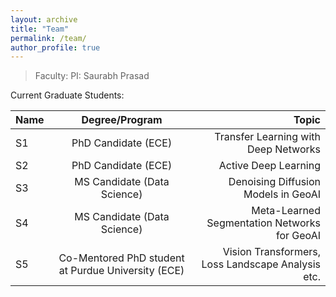 ```yaml
---
layout: archive
title: "Team"
permalink: /team/
author_profile: true
---
```


> Faculty:
> PI: Saurabh Prasad

Current Graduate Students:


| Name       | Degree/Program           | Topic  |
| ------------- |:-------------:| -----:|
| S1      | PhD Candidate (ECE) | Transfer Learning with Deep Networks |
| S2      | PhD Candidate (ECE) |   Active Deep Learning |
| S3      | MS Candidate (Data Science)  |  Denoising Diffusion Models in GeoAI |
| S4      | MS Candidate (Data Science)  |  Meta-Learned Segmentation Networks for GeoAI |
| S5      | Co-Mentored PhD student at Purdue University (ECE)  |  Vision Transformers, Loss Landscape Analysis etc. |




